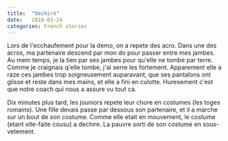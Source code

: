 ```yaml
---
title:  "Déchiré"
date:   2018-03-24
categories: French stories
---
```


Lors de l'ecchaufement pour la demo, on a repete des acro.
Dans une des acros, ma partenaire descend par mon do pour passer entre mes jambes.
Au mem temps, je la tien par ses jambes pour qu'elle ne tombe par terre.
Comme je craignais q'elle tombe, j'ai serre les fortement.
Apparement elle a raze ces jambes trop soigneusement auparavant, que ses pantalons ont glisse et reste dans mes mains, et elle a fini en culotte.
Huresement c'est que notre coach qui nous a assure vu tout ca.

Dix minutes plus tard, les jouniors repete leur chore en costumes (les toges romains).
Une fille devais passe par dessous son partenaire, et il a marche sur un bout de son costume.
Comme elle etait en mouvement, le costume (etant vite-faite cousu) a dechire.
La pauvre sorti de son costume en sous-vetement.
